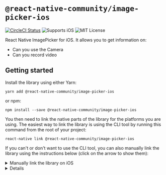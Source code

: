 # `@react-native-community/image-picker-ios`

[![CircleCI Status](https://img.shields.io/circleci/project/github/react-native-community/react-native-image-picker-ios/master.svg)](https://circleci.com/gh/react-native-community/workflows/react-native-image-picker-ios/tree/master) ![Supports iOS](https://img.shields.io/badge/platforms-ios-lightgrey.svg) ![MIT License](https://img.shields.io/npm/l/@react-native-community/image-picker-ios.svg)

React Native ImagePicker for iOS. It allows you to get information on:

* Can you use the Camera
* Can you record video

## Getting started
Install the library using either Yarn:

```
yarn add @react-native-community/image-picker-ios
```

or npm:

```
npm install --save @react-native-community/image-picker-ios
```

You then need to link the native parts of the library for the platforms you are using. The easiest way to link the library is using the CLI tool by running this command from the root of your project:

```
react-native link @react-native-community/image-picker-ios
```

If you can't or don't want to use the CLI tool, you can also manually link the library using the instructions below (click on the arrow to show them):

<details>
<summary>Manually link the library on iOS</summary>

Either follow the [instructions in the React Native documentation](https://facebook.github.io/react-native/docs/linking-libraries-ios#manual-linking) to manually link the framework or link using [Cocoapods](https://cocoapods.org) by adding this to your `Podfile`:

```ruby
pod 'react-native-image-picker-ios', :path => '../node_modules/@react-native-community/image-picker-ios'
```

</details>

<details>

## Migrating from the core `react-native` module
This module was created when the ImagePickerIOS was split out from the core of React Native. To migrate to this module you need to follow the installation instructions above and then change you imports from:

```javascript
import { ImagePickerIOS } from "react-native";
```

to:

```javascript
import ImagePickerIOS from "@react-native-community/image-picker-ios";
```

Note that the API was updated after it was extracted from ImagePickerIOS to support some new features, however, the previous API is still available and works with no updates to your code.

## Usage
Import the library:

```javascript
import ImagePickerIOS from "@react-native-community/image-picker-ios";
```

Can you use the camera:

```javascript
ImagePickerIOS.canUseCamera(canUseCamera => {
  console.log("canUseCamera", canUseCamera);
});
```

Can you record videos:

```javascript
ImagePickerIOS.canRecordVideos(canRecordVideos => {
  console.log("canRecordVideos", canRecordVideos);
});
```

## API
* **Types:**
  * [`CameraDialogConfig`](#CameraDialogConfig)
  * [`SelectDialogConfig`](#SelectDialogConfig)
* **Methods:**
  * [`canUseCamera(callback)`](#canUseCamera)
  * [`canRecordVideos(callback)`](#canRecordVideos)
  * [`openCameraDialog(config, successCallback, cancelCallback)`](#openCameraDialog)
  * [`openSelectDialog(config, successCallback, cancelCallback)`](#openCameraDialog)

### Types

#### `CameraDialogConfig`
Describes the settings for the camera:

| Property        | Type                                             | Description                                                                                        |
| --------------- | ------------------------------------------------ | -------------------------------------------------------------------------------------------------- |
| `unmirrorFrontFacingCamera`          | `boolean`          | ...                                          |
| `videoMode`   | `boolean`                                        | Should the camera open in video mode. |

#### `SelectDialogConfig`
Describes the settings for the camera:

| Property        | Type                                             | Description                                                                                        |
| --------------- | ------------------------------------------------ | -------------------------------------------------------------------------------------------------- |
| `showImages`          | `boolean`          | Should the results include images                                          |
| `showVideos`   | `boolean`                                        | Should the results include videos|

### Methods

#### `canUseCamera()`

Executes a callback with the a boolean value stating whether or not you can use the camera.

**Example:**
```javascript
ImagePickerIOS.canUseCamera(canUseCamera => {
  console.log("canUseCamera", canUseCamera);
});
```

#### `canRecordVideos()`

Executes a callback with the a boolean value stating whether or not you can record videos.

**Example:**
```javascript
ImagePickerIOS.canRecordVideos(canRecordVideos => {
  console.log("canRecordVideos", canRecordVideos);
});
```

#### `openCameraDialog()`

Opens the camera dialog with the specified [`CameraDialogConfig`](#CameraDialogConfig) and two callbacks, one for success and one for cancel.

**Example:**
```javascript
ImagePickerIOS.openCameraDialog({
  unmirrorFrontFacingCamera: false
  videoMode: false
}, () => {
  // success
}, (error) => {
  // cancel
});
```

#### `openSelectDialog()`

Opens the camera dialog with the specified [`SelectDialogConfig`](#SelectDialogConfig) and two callbacks, one for success and one for cancel.

**Example:**
```javascript
ImagePickerIOS.openCameraDialog({
  showImages: true,
  showVideos: false
}, (imageUrl, height, width) => {
  // success
}, (error) => {
  // cancel
});
```
<!-- 
## Troubleshooting

### Errors while running Jest tests

If you do not have a Jest Setup file configured, you should add the following to your Jest settings and create the `jest.setup.js` file in project root:

```js
setupFiles: ['<rootDir>/jest.setup.js']
```

You should then add the following to your Jest setup file to mock the NetInfo Native Module:

```js
import { NativeModules } from 'react-native';

NativeModules.RNCNetInfo = {
  getCurrentConnectivity: jest.fn(),
  isConnectionMetered: jest.fn(),
  addListener: jest.fn(),
  removeListeners: jest.fn()
};
``` -->

### Issues with the iOS simulator

As your simulator doesn't have a camera, there is no way to open the camera on the simulator.

## Maintainers

* [Johan du Toit](https://github.com/johan-dutoit) - [Freelance React Native Developer]()

## Contributing

Please see the [contributing guide](/CONTRIBUTING.md).

## License

The library is released under the MIT license. For more information see [`LICENSE`](/LICENSE).